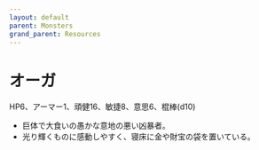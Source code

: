 ```yaml
---
layout: default
parent: Monsters
grand_parent: Resources
---
```


# オーガ

HP6、アーマー1、頑健16、敏捷8、意思6、棍棒(d10)

- 巨体で大食いの愚かな意地の悪い凶暴者。
- 光り輝くものに感動しやすく、寝床に金や財宝の袋を置いている。